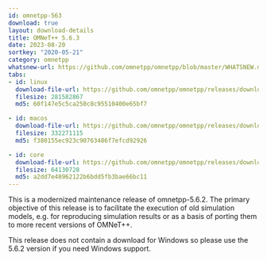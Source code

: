 ```yaml
---
id: omnetpp-563
download: true
layout: download-details
title: OMNeT++ 5.6.3
date: 2023-08-20
sortkey: "2020-05-21"
category: omnetpp
whatsnew-url: https://github.com/omnetpp/omnetpp/blob/master/WHATSNEW.md#omnet-563-august-2023
tabs:
- id: linux
  download-file-url: https://github.com/omnetpp/omnetpp/releases/download/omnetpp-5.6.3/omnetpp-5.6.3-src-linux.tgz
  filesize: 281582867
  md5: 60f147e5c5ca250c8c95510400e65bf7

- id: macos
  download-file-url: https://github.com/omnetpp/omnetpp/releases/download/omnetpp-5.6.3/omnetpp-5.6.3-src-macosx.tgz
  filesize: 332271115
  md5: f380155ec923c90763486f7efcd92926

- id: core
  download-file-url: https://github.com/omnetpp/omnetpp/releases/download/omnetpp-5.6.3/omnetpp-5.6.3-src-core.tgz
  filesize: 64130728
  md5: a2dd7e48962122b6bdd5fb3bae66bc11
---
```


This is a modernized maintenance release of omnetpp-5.6.2. The primary objective of this release is to facilitate the execution of old simulation models, e.g. for reproducing simulation results or as a basis of porting them to more recent versions of OMNeT++.

This release does not contain a download for Windows so please use the 5.6.2 version if you need Windows support.
